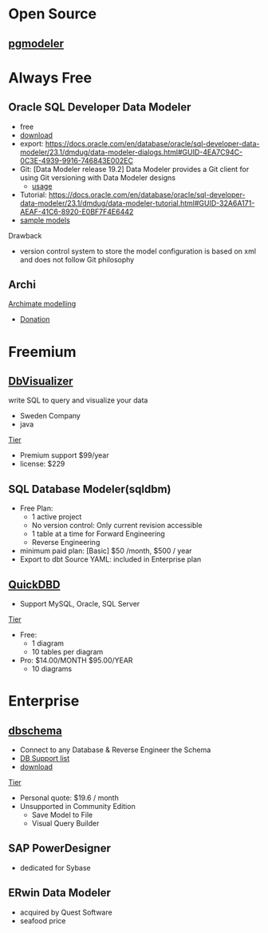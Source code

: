 # Open Source
## [pgmodeler](https://github.com/pgmodeler/pgmodeler)


# Always Free
## Oracle SQL Developer Data Modeler
- free
- [download](https://www.oracle.com/database/sqldeveloper/technologies/sql-data-modeler/download/)
- export: https://docs.oracle.com/en/database/oracle/sql-developer-data-modeler/23.1/dmdug/data-modeler-dialogs.html#GUID-4EA7C94C-0C3E-4939-9916-746843E002EC
- Git: [Data Modeler release 19.2] Data Modeler provides a Git client for using Git versioning with Data Modeler designs
  - [usage](https://docs.oracle.com/en/database/oracle/sql-developer-data-modeler/23.1/dmdug/data-modeler-concepts-usage.html#GUID-CA841FDF-A16A-4BD0-827E-05EE9A43E87A) 
- Tutorial: https://docs.oracle.com/en/database/oracle/sql-developer-data-modeler/23.1/dmdug/data-modeler-tutorial.html#GUID-32A6A171-AEAF-41C6-8920-E0BF7F4E6442
- [sample models](https://github.com/davidkhala/datasets/tree/main/SQL/oracle/datamodeler)

Drawback
- version control system to store the model configuration is based on xml and does not follow Git philosophy

## Archi
[Archimate modelling](https://www.archimatetool.com/)
- [Donation](https://www.patreon.com/architool)

# Freemium
## [DbVisualizer]((https://www.dbvis.com/))
write SQL to query and visualize your data
- Sweden Company
- java

[Tier](https://www.dbvis.com/pricing/#features)
- Premium support $99/year
- license: $229 

## SQL Database Modeler(sqldbm)
- Free Plan: 
  - 1 active project
  - No version control: Only current revision accessible
  - 1 table at a time for Forward Engineering
  - Reverse Engineering
- minimum paid plan: [Basic] $50 /month, $500 / year
- Export to dbt Source YAML: included in Enterprise plan
  
## [QuickDBD](https://www.quickdatabasediagrams.com/)
- Support MySQL, Oracle, SQL Server

[Tier](https://www.quickdatabasediagrams.com/#pricing)
- Free:
  - 1 diagram
  - 10 tables per diagram
- Pro: $14.00/MONTH    $95.00/YEAR   
  - 10 diagrams



# Enterprise
## [dbschema](https://dbschema.com/)
- Connect to any Database & Reverse Engineer the Schema
- [DB Support list](https://dbschema.com/databases.html)
- [download](https://dbschema.com/download.html)

[Tier](https://dbschema.com/editions.html)
- Personal quote: $19.6 / month
- Unsupported in Community Edition
  - Save Model to File
  - Visual Query Builder

## SAP PowerDesigner
- dedicated for Sybase

## ERwin Data Modeler
- acquired by Quest Software
- seafood price
